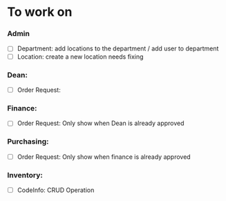 # To work on

### Admin

* [ ] Department: add locations to the department / add user to department
* [ ] Location: create a new location needs fixing

### Dean:

* [ ] Order Request:

### Finance:

* [ ] Order Request: Only show when Dean is already approved

### Purchasing:

* [ ] Order Request: Only show when finance is already approved

### Inventory:

* [ ] CodeInfo: CRUD Operation

